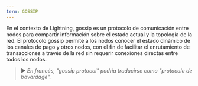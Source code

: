 ```yaml
---
term: GOSSIP
---
```


En el contexto de Lightning, gossip es un protocolo de comunicación entre nodos para compartir información sobre el estado actual y la topología de la red. El protocolo gossip permite a los nodos conocer el estado dinámico de los canales de pago y otros nodos, con el fin de facilitar el enrutamiento de transacciones a través de la red sin requerir conexiones directas entre todos los nodos.

> ► *En francés, "gossip protocol" podría traducirse como "protocole de bavardage".*